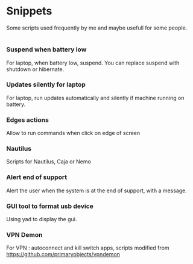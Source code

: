 # Snippets
Some scripts used frequently by me and maybe usefull for some people.
#

### Suspend when battery low
For laptop, when battery low, suspend. You can replace suspend with shutdown or hibernate.

### Updates silently for laptop
For laptop, run updates automatically and silently if machine running on battery.

### Edges actions
Allow to run commands when click on edge of screen

### Nautilus
Scripts for Nautilus, Caja or Nemo

### Alert end of support
Alert the user when the system is at the end of support, with a message.

### GUI tool to format usb device
Using yad to display the gui.

### VPN Demon
For VPN : autoconnect and kill switch apps, scripts modified from https://github.com/primaryobjects/vpndemon
